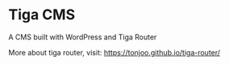 # Tiga CMS

A CMS built with WordPress and Tiga Router

More about tiga router, visit: https://tonjoo.github.io/tiga-router/